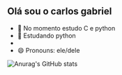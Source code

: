 ## Olá sou o carlos gabriel

- 🔭 No momento estudo C e python
- 🌱 Estudando python
- 
- 😄 Pronouns: ele/dele


![Anurag's GitHub stats](https://github-readme-stats.vercel.app/api?username=carlosrodrigues23&show_icons=true&theme=tokyonight)
